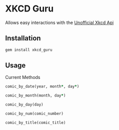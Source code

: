 XKCD Guru
=========

Allows easy interactions with the [Unofficial Xkcd Api](https://github.com/tibbon/xkcd_api_unofficial)


## Installation 

```ruby
gem install xkcd_guru
```

## Usage


Current Methods
```ruby
comic_by_date(year, month*, day*)

comic_by_month(month, day*)

comic_by_day(day)

comic_by_num(comic_number)

comic_by_title(comic_title)
```
